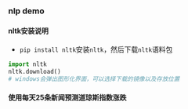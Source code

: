 ###  nlp demo

#### nltk安装说明
- `pip install nltk`安装`nltk`，然后下载`nltk`语料包
```python
import nltk
nltk.download()
# windows会弹出图形化界面，可以选择下载的镜像以及存放位置
```

#### 使用每天25条新闻预测道琼斯指数涨跌
